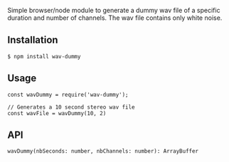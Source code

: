 Simple browser/node module to generate a dummy wav file of a specific duration and number of channels. The wav file contains only white noise.

## Installation
    $ npm install wav-dummy

## Usage
    const wavDummy = require('wav-dummy');

	// Generates a 10 second stereo wav file
	const wavFile = wavDummy(10, 2)

## API
    wavDummy(nbSeconds: number, nbChannels: number): ArrayBuffer